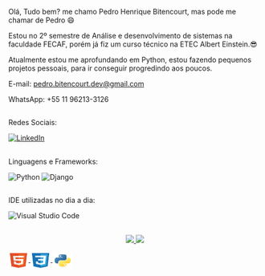 Olá, Tudo bem? me chamo Pedro Henrique Bitencourt, mas pode me chamar de Pedro 😄

Estou no 2º semestre de Análise e desenvolvimento de sistemas na faculdade FECAF, porém já fiz um curso técnico na ETEC Albert Einstein.😎

Atualmente estou me aprofundando em Python, estou fazendo pequenos projetos pessoais, para ir conseguir progredindo aos poucos.

E-mail: pedro.bitencourt.dev@gmail.com

WhatsApp: +55 11 96213-3126

##

Redes Sociais:

[![LinkedIn](https://img.shields.io/badge/linkedin-%230077B5.svg?style=for-the-badge&logo=linkedin&logoColor=white)](https://www.linkedin.com/in/pedro-henrique-bitencourt-dias-704a65170/)


##

Linguagens e Frameworks:

![Python](https://img.shields.io/badge/python-3670A0?style=for-the-badge&logo=python&logoColor=ffdd54) 
![Django](https://img.shields.io/badge/django-%23092E20.svg?style=for-the-badge&logo=django&logoColor=white)

##

IDE utilizadas no dia a dia:

![Visual Studio Code](https://img.shields.io/badge/VSCode-0078d7.svg?style=for-the-badge&logo=visual-studio-code&logoColor=white)


##

<div align="center">
  <a href="https://github.com/PedroHBitencourt">
  <img height="180em" src="https://github-readme-stats.vercel.app/api?username=PedroHBitencourt&show_icons=true&theme=gruvbox&include_all_commits=true&count_private=true"/>
  <img height="180em" src="https://github-readme-stats.vercel.app/api/top-langs/?username=PedroHBitencourt&layout=compact&langs_count=7&theme=gruvbox"/>
</div>
  
 <div style="display: inline_block"><br>
  <img align="center" alt="Pedro-HTML" height="30" width="40" src="https://raw.githubusercontent.com/devicons/devicon/master/icons/html5/html5-original.svg">
  <img align="center" alt="Pedro-CSS" height="30" width="40" src="https://raw.githubusercontent.com/devicons/devicon/master/icons/css3/css3-original.svg">
  <img align="center" alt="Pedro-Python" height="30" width="40" src="https://raw.githubusercontent.com/devicons/devicon/master/icons/python/python-original.svg">
</div>
  
##
